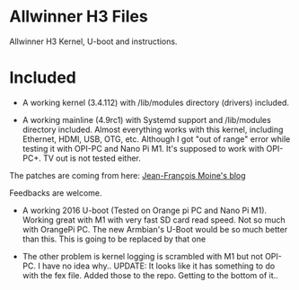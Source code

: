 # Allwinner H3 Files
Allwinner H3 Kernel, U-boot and instructions.

# Included
* A working kernel (3.4.112) with /lib/modules directory (drivers) included.

* A working mainline (4.9rc1) with Systemd support and /lib/modules directory included.
Almost everything works with this kernel, including Ethernet, HDMI, USB, OTG, etc. Although I got "out of range" error while testing it with OPI-PC and Nano Pi M1. It's supposed to work with OPI-PC+. TV out is not tested either. 


The patches are coming from here: [Jean-François Moine's blog](http://moinejf.free.fr/opi2/)


Feedbacks are welcome.

* A working 2016 U-boot (Tested on Orange pi PC and Nano Pi M1). Working great with M1 with very fast SD card read speed. Not so much with OrangePi PC. The new Armbian's U-Boot would be so much better than this. This is going to be replaced by that one


* The other problem is kernel logging is scrambled with M1 but not OPI-PC. I have no idea why..
  UPDATE: It looks like it has something to do with the fex file. Added those to the repo. Getting to the bottom of it..
